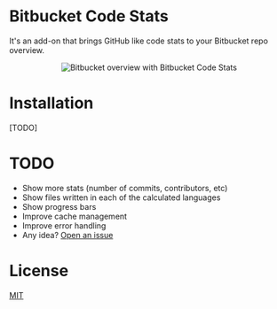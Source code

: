 # Bitbucket Code Stats

It's an add-on that brings GitHub like code stats to your Bitbucket repo overview.

<p align="center">
  <img src="http://i.imgur.com/cQJlbN4.png" alt="Bitbucket overview with Bitbucket Code Stats" />
</p>

# Installation

[TODO]

# TODO

* Show more stats (number of commits, contributors, etc)
* Show files written in each of the calculated languages
* Show progress bars
* Improve cache management
* Improve error handling
* Any idea? [Open an issue](https://github.com/agurz/bitbucket-code-stats-add-on/issues/new)

# License

[MIT](https://github.com/agurz/bitbucket-code-stats-add-on/blob/master/LICENSE.txt)
